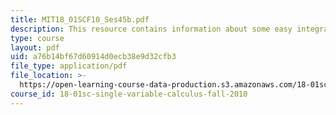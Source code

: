 ```yaml
---
title: MIT18_01SCF10_Ses45b.pdf
description: This resource contains information about some easy integrals.
type: course
layout: pdf
uid: a76b14bf67d60914d0ecb38e9d32cfb3
file_type: application/pdf
file_location: >-
  https://open-learning-course-data-production.s3.amazonaws.com/18-01sc-single-variable-calculus-fall-2010/a76b14bf67d60914d0ecb38e9d32cfb3_MIT18_01SCF10_Ses45b.pdf
course_id: 18-01sc-single-variable-calculus-fall-2010
---
```

